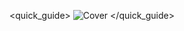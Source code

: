 <quick_guide>
![Cover](http://static.energysistem.com/images/manuals/42260/5491baf3dab71.jpg )
</quick_guide>


